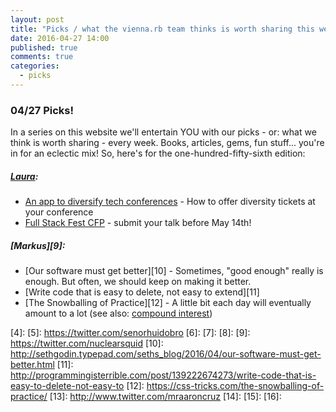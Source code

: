 ```yaml
---
layout: post
title: "Picks / what the vienna.rb team thinks is worth sharing this week"
date: 2016-04-27 14:00
published: true
comments: true
categories:
  - picks
---
```


### 04/27 Picks!

In a series on this website we'll entertain YOU with our picks - or: what we think is worth sharing - every week.
Books, articles, gems, fun stuff... you're in for an eclectic mix! So, here's for the one-hundred-fifty-sixth edition:

##### [Laura][1]:
- [An app to diversify tech conferences][2] - How to offer diversity tickets at your conference
- [Full Stack Fest CFP][3] - submit your talk before May 14th!

##### [Markus][9]:
- [Our software must get better][10] - Sometimes, "good enough" really is enough. But often, we should keep on making it better.
- [Write code that is easy to delete, not easy to extend][11]
- [The Snowballing of Practice][12] - A little bit each day will eventually amount to a lot (see also: [compound interest](https://en.wikipedia.org/wiki/Compound_interest))

[1]: http://www.twitter.com/alicetragedy
[2]: http://foundation.travis-ci.org/2016/04/26/diversity-tickets/
[3]: https://2016.fullstackfest.com/call-for-papers/
[4]: 
[5]: https://twitter.com/senorhuidobro
[6]:
[7]:
[8]:
[9]: https://twitter.com/nuclearsquid
[10]: http://sethgodin.typepad.com/seths_blog/2016/04/our-software-must-get-better.html
[11]: http://programmingisterrible.com/post/139222674273/write-code-that-is-easy-to-delete-not-easy-to
[12]: https://css-tricks.com/the-snowballing-of-practice/
[13]: http://www.twitter.com/mraaroncruz
[14]: 
[15]: 
[16]: 


